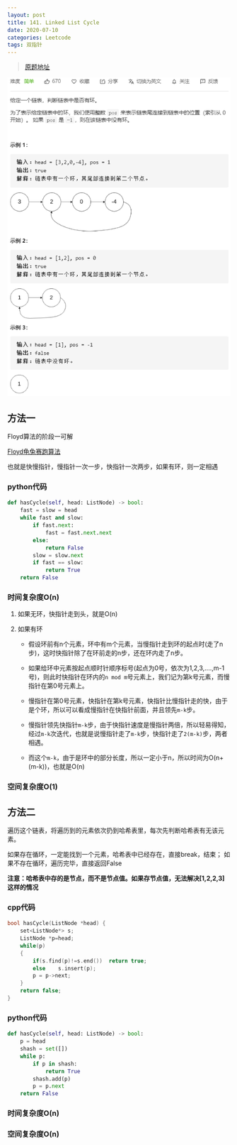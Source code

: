 ```yaml
---
layout: post
title: 141. Linked List Cycle
date: 2020-07-10 
categories: Leetcode
tags: 双指针
---
```


> [原题地址](https://leetcode-cn.com/problems/linked-list-cycle/) 

![](/images/posts/2020/07/1007.png)


## 方法一 

Floyd算法的阶段一可解

[Floyd龟兔赛跑算法](https://zhoucz97.github.io/2020/07/Floyd%E9%BE%9F%E5%85%94%E8%B5%9B%E8%B7%91/) 

也就是快慢指针，慢指针一次一步，快指针一次两步，如果有环，则一定相遇

### python代码
```python
def hasCycle(self, head: ListNode) -> bool:
    fast = slow = head
    while fast and slow:
        if fast.next:
            fast = fast.next.next
        else:
            return False
        slow = slow.next
        if fast == slow:
            return True
    return False
```

### 时间复杂度O(n)

1. 如果无环，快指针走到头，就是O(n)
2. 如果有环

   - 假设环前有n个元素，环中有m个元素，当慢指针走到环的起点时(走了n步)，这时快指针除了在环前走的n步，还在环内走了n步。

   - 如果给环中元素按起点顺时针顺序标号(起点为0号，依次为1,2,3,....,m-1号)，则此时快指针在环内的`n mod m`号元素上，我们记为第k号元素，而慢指针在第0号元素上。

   - 慢指针在第0号元素，快指针在第k号元素，快指针比慢指针走的快，由于是个环，所以可以看成慢指针在快指针前面，并且领先`m-k`步。
   - 慢指针领先快指针`m-k`步，由于快指针速度是慢指针两倍，所以轻易得知，经过`m-k`次迭代，也就是说慢指针走了`m-k`步，快指针走了`2(m-k)`步，两者相遇。
   - 而这个`m-k`，由于是环中的部分长度，所以一定小于n，所以时间为O(n+(m-k))，也就是O(n)

### 空间复杂度O(1)

## 方法二

遍历这个链表，将遍历到的元素依次扔到哈希表里，每次先判断哈希表有无该元素。

如果存在循环，一定能找到一个元素，哈希表中已经存在，直接break，结束；
如果不存在循环，遍历完毕，直接返回False

**注意：哈希表中存的是节点，而不是节点值。如果存节点值，无法解决[1,2,2,3]这样的情况**


### cpp代码
```cpp
bool hasCycle(ListNode *head) {
    set<ListNode*> s;
    ListNode *p=head;
    while(p)
    {
        if(s.find(p)!=s.end())  return true;
        else    s.insert(p);
        p = p->next;
    }
    return false;
} 
```

### python代码
```python
def hasCycle(self, head: ListNode) -> bool:
    p = head
    shash = set([])
    while p:
        if p in shash:
            return True
        shash.add(p)
        p = p.next
    return False
```

### 时间复杂度O(n)

### 空间复杂度O(n)